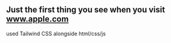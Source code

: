 ## Just the first thing you see when you visit www.apple.com

used Tailwind CSS alongside html/css/js

